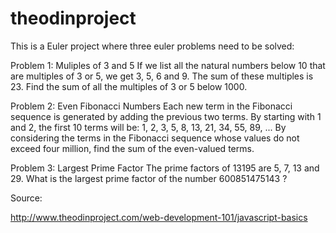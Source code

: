 # theodinproject

This is a Euler project where three euler problems need to be solved:

Problem 1: Muliples of 3 and 5 
If we list all the natural numbers below 10 that are multiples of 3 or 5, we get 3, 5, 6 and 9. The sum of these multiples is 23. Find the sum of all the multiples of 3 or 5 below 1000.

Problem 2: Even Fibonacci Numbers 
Each new term in the Fibonacci sequence is generated by adding the previous two terms. By starting with 1 and 2, the first 10 terms will be:
1, 2, 3, 5, 8, 13, 21, 34, 55, 89, ...
By considering the terms in the Fibonacci sequence whose values do not exceed four million, find the sum of the even-valued terms.

Problem 3: Largest Prime Factor 
The prime factors of 13195 are 5, 7, 13 and 29. What is the largest prime factor of the number 600851475143 ?

Source:

http://www.theodinproject.com/web-development-101/javascript-basics
